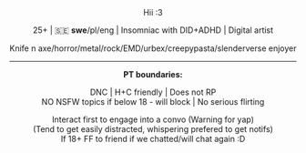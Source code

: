 <div align="center">
    Hii :3
<p>25+ | 🇸🇪 <b>swe</b>/pl/eng | Insomniac with DID+ADHD | Digital artist<p>Knife n axe/horror/metal/rock/EMD/urbex/creepypasta/slenderverse enjoyer</p>

 <hr><b>PT boundaries:</b>
  <p>DNC | H+C friendly | Does not RP
<br>NO NSFW topics if below 18 - will block | No serious flirting
  <p>Interact first to engage into a convo (Warning for yap)
<br>(Tend to get easily distracted, whispering prefered to get notifs)
<br>If 18+ FF to friend if we chatted/will chat again :D
</div>
